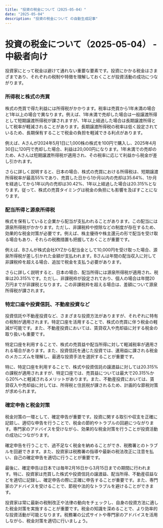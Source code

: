 ```yaml
---
title: "投資の税金について（2025-05-04）"
date: "2025-05-04"
description: "投資の税金について の自動生成記事"
---
```


# 投資の税金について（2025-05-04） - 中級者向け

投資家にとって税金は避けて通れない重要な要素です。投資にかかる税金はさまざまであり、それぞれの税制や特徴を理解しておくことが投資活動の成功につながります。

### 所得税と株式の売買

株式の売買で得た利益には所得税がかかります。税率は売買から1年未満の場合と1年以上の場合で異なります。例えば、1年未満で売却した場合は一般譲渡所得として短期譲渡所得税が課されますが、1年以上経過した場合は長期譲渡所得として税率が軽減されることがあります。長期譲渡所得税の税率は低く設定されているため、長期保有することで税金の負担を軽減できる利点があります。

例えば、Aさんが2024年5月1日に1,000株の株式を100円で購入し、2025年4月30日に120円で売却した場合、利益は20,000円になります。1年未満での売却のため、Aさんは短期譲渡所得税が適用され、その税率に応じて利益から税金が差し引かれます。

さらに詳しく説明すると、日本の場合、株式の売買における所得税は、短期譲渡所得税率が最高55%であり、売買した日から1か月以内の売却は35.64%、1か月を経過してから1年以内の売却は30.42%、1年以上経過した場合は20.315%となります。従って、株式の売買タイミングは税金の負担にも影響を及ぼすことになります。

### 配当所得と源泉所得税

株式を保有していると企業から配当が支払われることがあります。この配当には源泉所得税がかかります。ただし、非課税枠や控除などの制度が存在するため、効果的な税金対策が必要です。例えば、株主優待や株主還元の形で配当を受け取る場合もあり、それらの税務措置も把握しておくことが重要です。

例えば、Bさんが株式会社XYZから配当金として10,000円を受け取った場合、源泉所得税が差し引かれた金額が支払われます。Bさんは年間の配当収入に対して非課税枠を超える場合、追加で税金を支払う必要があります。

さらに詳しく説明すると、日本の場合、配当所得には源泉所得税が適用され、税率は20.315%です。ただし、非課税枠が設定されており、個人の場合は年間20万円までが非課税となります。この非課税枠を超える場合は、差額について源泉所得税が課されます。

### 特定口座や投資信託、不動産投資など

投資信託や不動産投資など、さまざまな投資方法がありますが、それぞれに特有の税制が適用されます。特定口座を活用することで、株式の売買に伴う税金の軽減が可能です。また、不動産投資においては、賃貸収入や売却益に対する税金の取り扱いも重要です。

特定口座を利用することで、株式の売買益や配当所得に対して軽減税率が適用される場合があります。また、投資信託を通じた投資では、運用益に課される税金のメカニズムを理解し、最適な投資手法を選択することが重要です。

特に、特定口座を利用することで、株式や投資信託の譲渡益に対しては20.315%の課税が適用されますが、特定口座では、売買益については最大で20.315%から20%へと軽減されるメリットがあります。また、不動産投資においては、賃貸収入や売却益に対しては、所得税と住民税が課されるため、計画的な節税対策が求められます。

### 確定申告と税金対策

税金対策の一環として、確定申告が重要です。投資に関する取引や収支を正確に記錼し、適切な申告を行うことで、税金の節約やトラブルの回避につながります。専門家のアドバイスを受けながら、効果的な税金対策を行うことが投資活動の成功につながります。

確定申告を行うことで、過不足なく税金を納めることができ、税務署とのトラブルを回避できます。また、投資家は税務署の指導や最新の税法改正に注意を払い、自己の確定申告を適切に行うことが重要です。

最後に、確定申告は日本では毎年2月16日から3月15日までの期間に行われます。特に、投資家は売買した株式や投資信託の譲渡益、配当所得、不動産収益などを適切に記録し、確定申告の際に正確に申告することが重要です。また、専門家のアドバイスを受けることで、節税や法的なトラブルを避けることができます。

投資家は常に最新の税制改正や法律の動向をチェックし、自身の投資方法に適した税金対策を実施することが重要です。税金の知識を深めることで、より効率的な投資活動が可能となります。税務署の公式サイトや専門家のアドバイスを活用しながら、税金対策を適切に行いましょう。
